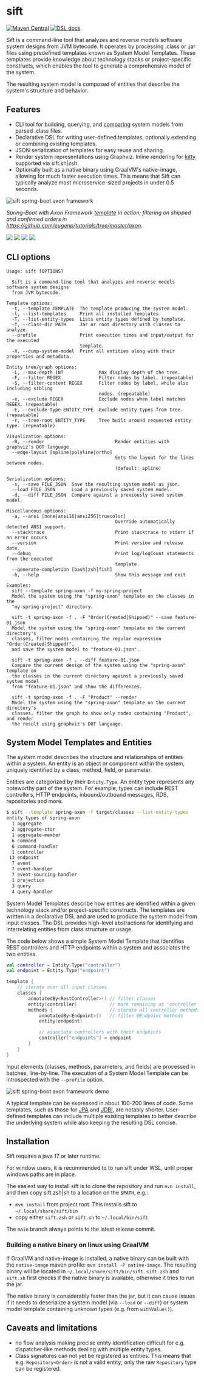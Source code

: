 # sift

[![Maven Central](https://maven-badges.herokuapp.com/maven-central/net.onedaybeard.sift/sift/badge.png)](https://maven-badges.herokuapp.com/maven-central/net.onedaybeard.sift/sift/badge.png)
[![DSL docs](https://badgen.net/badge/docs/DSL/orange?icon=github)](https://junkdog.github.io/sift/)

Sift is a command-line tool that analyzes and reverse models software system designs from JVM bytecode.
It operates by processing .class or .jar files using predefined templates known as System Model
Templates. These templates provide knowledge about technology stacks or project-specific constructs,
which enables the tool to generate a comprehensive model of the system.

The resulting system model is composed of entities that describe the system's structure and behavior.


## Features
- CLI tool for building, querying, and [comparing][diff] system models from parsed .class files.
- Declarative DSL for writing user-defined templates, optionally extending or combining existing templates.
- JSON serialization of templates for easy reuse and sharing.
- Render system representations using Graphviz. Inline rendering for [kitty][kitty] supported via sift.sh|zsh.
- Optionally built as a native binary using GraalVM's native-image, allowing for much faster execution times.
  This means that Sift can typically analyze most microservice-sized projects in under 0.5 seconds.

![sift spring-boot axon framework][orders-graph]


_Spring-Boot with Axon Framework [template][spring-axon] in action; filtering on shipped and confirmed orders
in https://github.com/eugenp/tutorials/tree/master/axon._

[![][orders-t]][orders] [![][system-render-t]][system-render] [![][dump-sm-t]][dump-sm] [![][profile-t]][profile]

 [kitty]: https://sw.kovidgoyal.net/kitty/

 [spring-axon]: templates/spring-boot-axon-cqrs/src/main/kotlin/sift/template/sbacqrs/SpringBootAxonCqrsTemplate.kt#L129:L248
 [diff]: docs/images/sift-spring-axon-diff.png
 [graphviz]: docs/images/sift-spring-axon-render.png
 [sift-render]: docs/images/sift-render-s.png

 [orders]: https://raw.githubusercontent.com/junkdog/sift/main/docs/images/sift-spring-axon-orders.png
 [orders-t]: docs/images/sift-spring-axon-orders_thumbnail.png

 [orders-graph]: docs/images/sift-spring-axon-orders-render.png
 [orders-graph-t]: docs/images/sift-spring-axon-orders-render_thumbnail.png

 [system-render]: https://raw.githubusercontent.com/junkdog/sift/main/docs/images/sift-spring-axon-render.png
 [system-render-t]: docs/images/sift-spring-axon-render_thumbnail.png

 [profile]: https://raw.githubusercontent.com/junkdog/sift/main/docs/images/sift-spring-axon-profile-template.png
 [profile-t]: docs/images/sift-spring-axon-profile-template_thumbnail.png

 [dump-sm]: https://raw.githubusercontent.com/junkdog/sift/main/docs/images/sift-spring-axon-dump-system-model.png
 [dump-sm-t]: docs/images/sift-spring-axon-dump-system-model_thumbnail.png

 [sift-dsl]: https://raw.githubusercontent.com/junkdog/sift/main/docs/images/sift-template-sift.png
 [sift-dsl-t]: docs/images/sift-template-sift_thumbnail.png

## CLI options

```
Usage: sift [OPTIONS]

  Sift is a command-line tool that analyzes and reverse models software system designs
  from JVM bytecode.

Template options:
  -t, --template TEMPLATE  The template producing the system model.
  -l, --list-templates     Print all installed templates.
  -T, --list-entity-types  Lists entity types defined by template.
  -f, --class-dir PATH     Jar or root directory with classes to analyze.
  --profile                Print execution times and input/output for the executed
                           template.
  -X, --dump-system-model  Print all entities along with their properties and metadata.

Entity tree/graph options:
  -L, --max-depth INT             Max display depth of the tree.
  -F, --filter REGEX              Filter nodes by label. (repeatable)
  -S, --filter-context REGEX      Filter nodes by label, while also including sibling
                                  nodes. (repeatable)
  -e, --exclude REGEX             Exclude nodes when label matches REGEX. (repeatable)
  -E, --exclude-type ENTITY_TYPE  Exclude entity types from tree. (repeatable)
  -r, --tree-root ENTITY_TYPE     Tree built around requested entity type. (repeatable)

Visualization options:
  -R, --render                          Render entities with graphviz's DOT language.
  --edge-layout [spline|polyline|ortho]
                                        Sets the layout for the lines between nodes.
                                        (default: spline)

Serialization options:
  -s, --save FILE_JSON  Save the resulting system model as json.
  --load FILE_JSON      Load a previously saved system model.
  -d, --diff FILE_JSON  Compare against a previously saved system model.

Miscellaneous options:
  -a, --ansi [none|ansi16|ansi256|truecolor]
                                        Override automatically detected ANSI support.
  --stacktrace                          Print stacktrace to stderr if an error occurs
  --version                             Print version and release date.
  --debug                               Print log/logCount statements from the executed
                                        template.
  --generate-completion [bash|zsh|fish]
  -h, --help                            Show this message and exit

Examples:
  sift --template spring-axon -f my-spring-project
  Model the system using the "spring-axon" template on the classes in the
  "my-spring-project" directory.

  sift -t spring-axon -f . -F "Order(Created|Shipped)" --save feature-01.json
  Model the system using the "spring-axon" template on the current directory's
  classes, filter nodes containing the regular expression "Order(Created|Shipped)",
  and save the system model to "feature-01.json".

  sift -t spring-axon -f . --diff feature-01.json
  Compare the current design of the system using the "spring-axon" template on
  the classes in the current directory against a previously saved system model
  from "feature-01.json" and show the differences.

  sift -t spring-axon -f . -F "Product" --render
  Model the system using the "spring-axon" template on the current directory's
  classes, filter the graph to show only nodes containing "Product", and render
  the result using graphviz's DOT language.

```

## System Model Templates and Entities

The system model describes the structure and relationships of entities within a system.
An entity is an object or component within the system, uniquely identified by a class,
method, field, or parameter. 

Entities are categorized by their `Entity.Type`. An entity type represents any
noteworthy part of the system. For example, types can include REST controllers, HTTP
endpoints, inbound/outbound messages, RDS, repositories and more.

```bash
$ sift --template spring-axon -f target/classes --list-entity-types 
entity types of spring-axon
  1 aggregate
  2 aggregate-ctor
  1 aggregate-member
  6 command
  6 command-handler
  1 controller
 13 endpoint
  7 event
  7 event-handler
  7 event-sourcing-handler
  1 projection
  3 query
  4 query-handler
 ```
System Model Templates describe how entities are identified within a given technology stack
and/or project-specific constructs. The templates are written in a declarative DSL and are
used to produce the system model from input classes. The DSL provides high-level abstractions
for identifying and interrelating entities from class structure or usage.

The code below shows a simple System Model Template that identifies REST controllers and
HTTP endpoints within a system and associates the two entities.

```kotlin
val controller = Entity.Type("controller")
val endpoint = Entity.Type("endpoint")

template {
    // iterate over all input classes
    classes {                                                      
        annotatedBy<RestController>() // filter classes 
        entity(controller)            // mark remaining as 'controller'  
        methods {                     // iterate all controller methods
            annotatedBy<Endpoint>()   // filter @Endpoint methods
            entity(endpoint)

            // associate controllers with their endpoints  
            controller["endpoints"] = endpoint
        }
    }
}
```
Input elements (classes, methods, parameters, and fields) are processed in batches, line-by-line.
The execution of a System Model Template can be introspected with the `--profile` option.

![sift spring-boot axon framework demo](docs/images/sift-spring-axon-profile-pipeline.png)

A typical template can be expressed in about 100-200 lines of code. Some templates,
such as those for [JPA][jpa] and [JDBI][jdbi], are notably shorter. User-defined templates
can include multiple existing templates to better describe the underlying system while also
keeping the resulting DSL concise.

 [jpa]: templates/jpa/src/main/kotlin/sift/template/jpa/JpaTemplate.kt#L49:L73
 [jdbi]: templates/jdbi/src/main/kotlin/sift/template/jdbi/Jdbi3Template.kt#L56:L73



## Installation

Sift requires a java 17 or later runtime.

For window users, it is recommended to to run sift under WSL, until proper windows
paths are in place.

The easiest way to install sift is to clone the repository and run `mvn install`, and
then copy sift.zsh|sh to a location on the `$PATH`, e.g.:

- `mvn install` from project root. This installs sift to `~/.local/share/sift/bin`
- copy either `sift.zsh` or `sift.sh` to `~/.local/bin/sift`

The `main` branch always points to the latest release commit.


### Building a native binary on linux using GraalVM

If GraalVM and native-image is installed, a native binary can be built with the `native-image`
maven profile: `mvn install -P native-image`. The resulting binary will be located in
`~/.local/share/sift/bin/sift`. `sift.zsh` and `sift.sh` first checks if the native binary
is available, otherwise it tries to run the jar.

The native binary is considerably faster than the jar, but it can cause issues if it needs
to deserialize a system model (via `--load` or `--diff`) or system model template containing
unknown types (e.g. from `withValue()`).


## Caveats and limitations
- no flow analysis making precise entity identification difficult for e.g. dispatcher-like 
  methods dealing with multiple entity types.
- Class signatures can not yet be registered as entities. This means that e.g. `Repository<Order>`
  is not a valid entity; only the raw `Repository` type can be registered. 